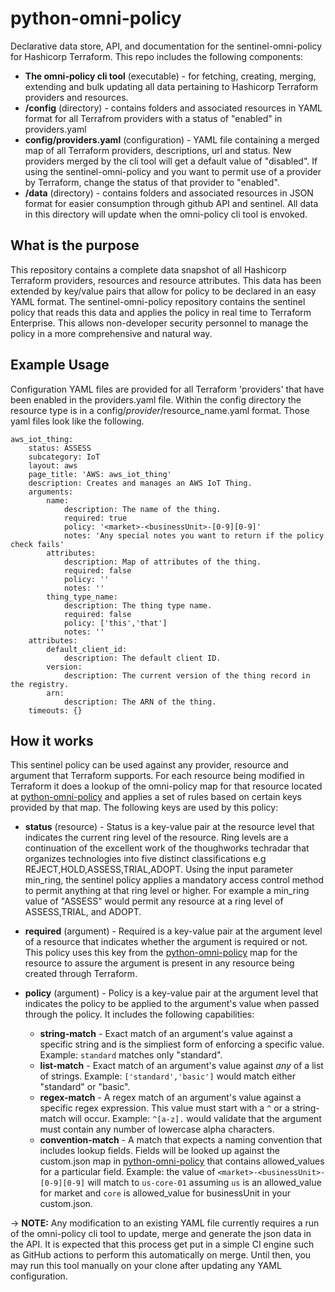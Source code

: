 # python-omni-policy
Declarative data store, API, and documentation for the sentinel-omni-policy for Hashicorp Terraform.  This repo includes the following components:

- **The omni-policy cli tool** (executable) - for fetching, creating, merging, extending and bulk updating all data pertaining to Hashicorp Terraform providers and resources.
- **/config** (directory) - contains folders and associated resources in YAML format for all Terrafrom providers with a status of "enabled" in providers.yaml
- **config/providers.yaml** (configuration) - YAML file containing a merged map of all Terraform providers, descriptions, url and status.  New providers merged by the cli tool will get a default value of "disabled".  If using the sentinel-omni-policy and you want to permit use of a provider by Terraform, change the status of that provider to "enabled".
- **/data** (directory) - contains folders and associated resources in JSON format for easier consumption through github API and sentinel.  All data in this directory will update when the omni-policy cli tool is envoked.

## What is the purpose
This repository contains a complete data snapshot of all Hashicorp Terraform providers, resources and resource attributes.  This data has been extended by key/value pairs that allow for policy to be declared in an easy YAML format.  The sentinel-omni-policy repository contains the sentinel policy that reads this data and applies the policy in real time to Terraform Enterprise.  This allows non-developer security personnel to manage the policy in a more comprehensive and natural way.

## Example Usage
Configuration YAML files are provided for all Terraform 'providers' that have been enabled in the providers.yaml file.  Within the config directory the resource type is in a config/$provider/$resource_name.yaml format.  Those yaml files look like the following.

```
aws_iot_thing:
    status: ASSESS
    subcategory: IoT
    layout: aws
    page_title: 'AWS: aws_iot_thing'
    description: Creates and manages an AWS IoT Thing.
    arguments:
        name:
            description: The name of the thing.
            required: true
            policy: '<market>-<businessUnit>-[0-9][0-9]'
            notes: 'Any special notes you want to return if the policy check fails'
        attributes:
            description: Map of attributes of the thing.
            required: false
            policy: ''
            notes: ''
        thing_type_name:
            description: The thing type name.
            required: false
            policy: ['this','that']
            notes: ''
    attributes:
        default_client_id:
            description: The default client ID.
        version:
            description: The current version of the thing record in the registry.
        arn:
            description: The ARN of the thing.
    timeouts: {}
```

## How it works
 This sentinel policy can be used against any provider, resource and argument that Terraform supports.  For each resource being modified in Terraform it does a lookup of the omni-policy map for that resource located at [python-omni-policy](https://github.com/openrba/python-omni-policy) and applies a set of rules based on certain keys provided by that map.  The following keys are used by this policy:

 - **status** (resource) - Status is a key-value pair at the resource level that indicates the current ring level of the resource.  Ring levels are a continuation of the excellent work of the thoughworks techradar that organizes technologies into five distinct classifications e.g REJECT,HOLD,ASSESS,TRIAL,ADOPT. Using the input parameter min_ring, the sentinel policy applies a mandatory access control method to permit anything at that ring level or higher.  For example a min_ring value of "ASSESS" would permit any resource at a ring level of ASSESS,TRIAL, and ADOPT.

- **required** (argument) - Required is a key-value pair at the argument level of a resource that indicates whether the argument is required or not.  This policy uses this key from the [python-omni-policy](https://github.com/openrba/python-omni-policy) map for the resource to assure the argument is present in any resource being created through Terraform.

- **policy** (argument) - Policy is a key-value pair at the argument level that indicates the policy to be applied to the argument's value when passed through the policy.  It includes the following capabilities:
    - **string-match** - Exact match of an argument's value against a specific string and is the simpliest form of enforcing a specific value.  Example: `standard` matches only "standard".
    - **list-match** - Exact match of an argument's value against *any* of a list of strings.  Example: `['standard','basic']` would match either "standard" or "basic".
    - **regex-match** - A regex match of an argument's value against a specific regex expression.  This value must start with a `^` or a string-match will occur.  Example: `^[a-z].` would validate that the argument must contain any number of lowercase alpha characters.
    - **convention-match** - A match that expects a naming convention that includes lookup fields.  Fields will be looked up against the custom.json map in [python-omni-policy](https://github.com/openrba/python-omni-policy) that contains allowed_values for a particular field.  Example: the value of `<market>-<businessUnit>-[0-9][0-9]` will match to `us-core-01` assuming `us` is an allowed_value for market and `core` is allowed_value for businessUnit in your custom.json.

-> **NOTE:** Any modification to an existing YAML file currently requires a run of the omni-policy cli tool to update, merge and generate the json data in the API.  It is expected that this process get put in a simple CI engine such as GitHub actions to perform this automatically on merge.  Until then, you may run this tool manually on your clone after updating any YAML configuration.
 